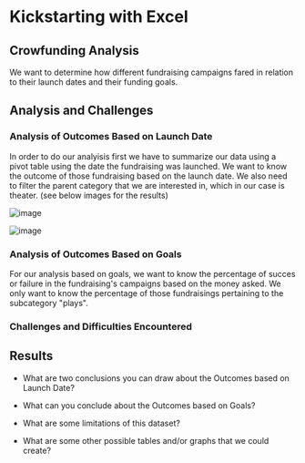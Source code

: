 # Kickstarting with Excel

## Crowfunding Analysis

 We want to determine how different fundraising campaigns fared in relation to their launch dates and their funding goals. 

## Analysis and Challenges

### Analysis of Outcomes Based on Launch Date

In order to do our analyisis first we have to summarize our data using a pivot table using the date the fundraising was launched. We want to know the outcome of those fundraising based on the launch date. We also need to filter the parent category that we are interested in, which in our case is theater. 
(see below images for the results)

![image](https://user-images.githubusercontent.com/99451833/154867672-70e82b47-7fed-41b8-8a41-4013d0174e7d.png)

![image](https://user-images.githubusercontent.com/99451833/154864221-5cf89631-6ca0-494f-9de6-4c227621db9d.png)

### Analysis of Outcomes Based on Goals

For our analysis based on goals, we want to know the percentage of succes or failure in the fundraising's campaigns based on the money asked. We only want to know the percentage of those fundraisings pertaining to the subcategory "plays".

### Challenges and Difficulties Encountered

## Results

- What are two conclusions you can draw about the Outcomes based on Launch Date?

- What can you conclude about the Outcomes based on Goals?

- What are some limitations of this dataset?

- What are some other possible tables and/or graphs that we could create?
